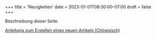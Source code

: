 +++
title = 'Neuigkeiten'
date = 2023-01-01T08:30:00-07:00
draft = false
+++

Beschreibung dieser Seite.

[Anleitung zum Erstellen eines neuen Artikels (Chinesisch)](/zh/posts)

